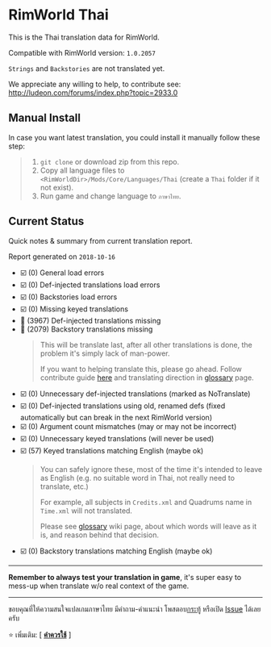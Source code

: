 # RimWorld Thai

This is the Thai translation data for RimWorld.

Compatible with RimWorld version: `1.0.2057`

`Strings` and `Backstories` are not translated yet.

We appreciate any willing to help, to contribute see: http://ludeon.com/forums/index.php?topic=2933.0

## Manual Install

In case you want latest translation, you could install it manually follow these step:

> 1. `git clone` or download zip from this repo.
> 2. Copy all language files to `<RimWorldDir>/Mods/Core/Languages/Thai` (create a `Thai` folder if it not exist).
> 3. Run game and change language to `ภาษาไทย`.

## Current Status

Quick notes & summary from current translation report.

Report generated on `2018-10-16`

  * :ballot_box_with_check: (0) General load errors
  * :ballot_box_with_check: (0) Def-injected translations load errors
  * :ballot_box_with_check: (0) Backstories load errors
  * :ballot_box_with_check: (0) Missing keyed translations
  * :black_square_button: (3967) Def-injected translations missing
  * :black_square_button: (2079) Backstory translations missing
    > This will be translate last, after all other translations is done, the problem it's simply lack of man-power.
    > 
    > If you want to helping translate this, please go ahead. Follow contribute guide [here](http://ludeon.com/forums/index.php?topic=2933.0) and translating direction in [glossary](https://github.com/Ludeon/RimWorld-Thai/wiki/Glossary) page.
  * :ballot_box_with_check: (0) Unnecessary def-injected translations (marked as NoTranslate)
  * :ballot_box_with_check: (0) Def-injected translations using old, renamed defs (fixed automatically but can break in the next RimWorld version)
  * :ballot_box_with_check: (0) Argument count mismatches (may or may not be incorrect)
  * :ballot_box_with_check: (0) Unnecessary keyed translations (will never be used)
  * :ballot_box_with_check: (57) Keyed translations matching English (maybe ok)
    > You can safely ignore these, most of the time it's intended to leave as English (e.g. no suitable word in Thai, not really need to translate, etc.)
    >
    > For example, all subjects in `Credits.xml` and Quadrums name in `Time.xml` will not translated.
    >
    > Please see [glossary](https://github.com/Ludeon/RimWorld-Thai/wiki/Glossary) wiki page, about which words will leave as it is, and reason behind that decision.
  * :ballot_box_with_check: (0) Backstory translations matching English (maybe ok)

------------------------------------

**Remember to always test your translation in game**, it's super easy to mess-up when translate w/o real context of the game.

------------------------------------

ขอบคุณที่ให้ความสนใจแปลเกมภาษาไทย มีคำถาม-คำแนะนำ โพสตอบ[กระทู้](https://ludeon.com/forums/index.php?topic=45589.0) หรือเปิด [Issue](https://github.com/Ludeon/RimWorld-Thai/issues) ได้เลยครับ

:star: เพิ่มเติม: [ [**คำควรใช้**](https://github.com/Ludeon/RimWorld-Thai/wiki/Glossary) ]